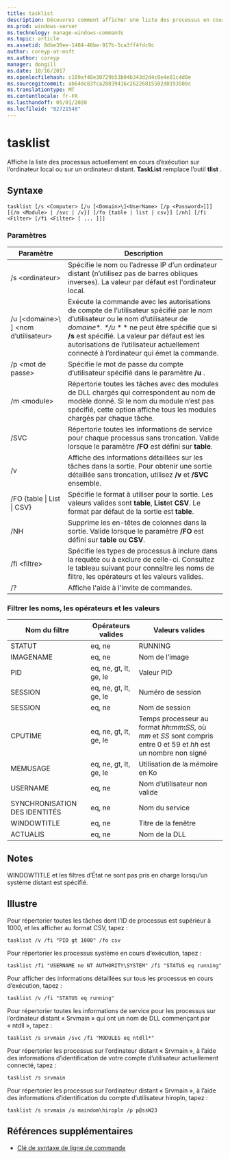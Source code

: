 ```yaml
---
title: tasklist
description: Découvrez comment afficher une liste des processus en cours d’exécution sur l’ordinateur local ou distant.
ms.prod: windows-server
ms.technology: manage-windows-commands
ms.topic: article
ms.assetid: 8dbe30ee-1484-46be-917b-5ca3ff4fdc9c
author: coreyp-at-msft
ms.author: coreyp
manager: dongill
ms.date: 10/16/2017
ms.openlocfilehash: c189af48e30729b53b04b343d2d4c0e4e81c4d0e
ms.sourcegitcommit: ab64dc83fca28039416c26226815502d0193500c
ms.translationtype: MT
ms.contentlocale: fr-FR
ms.lasthandoff: 05/01/2020
ms.locfileid: "82721540"
---
```

# <a name="tasklist"></a>tasklist

Affiche la liste des processus actuellement en cours d’exécution sur l’ordinateur local ou sur un ordinateur distant. **TaskList** remplace l’outil **tlist** .



## <a name="syntax"></a>Syntaxe

```
tasklist [/s <Computer> [/u [<Domain>\]<UserName> [/p <Password>]]] [{/m <Module> | /svc | /v}] [/fo {table | list | csv}] [/nh] [/fi <Filter> [/fi <Filter> [ ... ]]]
```

### <a name="parameters"></a>Paramètres

|          Paramètre           |                                                                                                                                            Description                                                                                                                                             |
|------------------------------|----------------------------------------------------------------------------------------------------------------------------------------------------------------------------------------------------------------------------------------------------------------------------------------------------|
|        /s \<ordinateur>        |                                                                                         Spécifie le nom ou l’adresse IP d’un ordinateur distant (n’utilisez pas de barres obliques inverses). La valeur par défaut est l'ordinateur local.                                                                                         |
| /u [\<domaine>\\ \] \<nom d’utilisateur> | Exécute la commande avec les autorisations de compte de l’utilisateur spécifié par le *nom* d’utilisateur ou le nom d’utilisateur de *domaine*\*<em>. \*/u \*</em> \* ne peut être spécifié que si **/s** est spécifié. La valeur par défaut est les autorisations de l’utilisateur actuellement connecté à l’ordinateur qui émet la commande. |
|        /p \<mot de passe>        |                                                                                                       Spécifie le mot de passe du compte d’utilisateur spécifié dans le paramètre **/u** .                                                                                                        |
|         /m \<module>         |                                                               Répertorie toutes les tâches avec des modules de DLL chargés qui correspondent au nom de modèle donné. Si le nom du module n’est pas spécifié, cette option affiche tous les modules chargés par chaque tâche.                                                                |
|             /SVC             |                                                                                    Répertorie toutes les informations de service pour chaque processus sans troncation. Valide lorsque le paramètre **/FO** est défini sur **table**.                                                                                    |
|              /v              |                                                                                 Affiche des informations détaillées sur les tâches dans la sortie. Pour obtenir une sortie détaillée sans troncation, utilisez **/v** et **/SVC** ensemble.                                                                                 |
|  /FO {table \| List \| CSV}  |                                                                             Spécifie le format à utiliser pour la sortie. Les valeurs valides sont **table**, **List**et **CSV**. Le format par défaut de la sortie est **table**.                                                                             |
|             /NH              |                                                                                             Supprime les en-têtes de colonnes dans la sortie. Valide lorsque le paramètre **/FO** est défini sur **table** ou **CSV**.                                                                                              |
|        /fi \<filtre>         |                                                                          Spécifie les types de processus à inclure dans la requête ou à exclure de celle-ci. Consultez le tableau suivant pour connaître les noms de filtre, les opérateurs et les valeurs valides.                                                                          |
|              /?              |                                                                                                                                Affiche l'aide à l'invite de commandes.                                                                                                                                |

### <a name="filter-names-operators-and-values"></a>Filtrer les noms, les opérateurs et les valeurs

| Nom du filtre |    Opérateurs valides     |                                                                 Valeurs valides                                                                 |
|-------------|------------------------|----------------------------------------------------------------------------------------------------------------------------------------------|
|   STATUT    |         eq, ne         |                                                                   RUNNING                                                                    |
|  IMAGENAME  |         eq, ne         |                                                                  Nom de l’image                                                                  |
|     PID     | eq, ne, gt, lt, ge, le |                                                                  Valeur PID                                                                   |
|   SESSION   | eq, ne, gt, lt, ge, le |                                                                Numéro de session                                                                |
| SESSION |         eq, ne         |                                                                 Nom de session                                                                 |
|   CPUTIME   | eq, ne, gt, lt, ge, le | Temps processeur au format <em>hh</em>**:**<em>mm</em>**:**<em>SS</em>, où *mm* et *SS* sont compris entre 0 et 59 et *hh* est un nombre non signé |
|  MEMUSAGE   | eq, ne, gt, lt, ge, le |                                                              Utilisation de la mémoire en Ko                                                              |
|  USERNAME   |         eq, ne         |                                                             Nom d’utilisateur non valide                                                              |
|  SYNCHRONISATION DES IDENTITÉS   |         eq, ne         |                                                                 Nom du service                                                                 |
| WINDOWTITLE |         eq, ne         |                                                                 Titre de la fenêtre                                                                 |
|   ACTUALIS   |         eq, ne         |                                                                   Nom de la DLL                                                                   |

## <a name="remarks"></a>Notes 

WINDOWTITLE et les filtres d’État ne sont pas pris en charge lorsqu’un système distant est spécifié.

## <a name="examples"></a><a name="BKMK_examples"></a>Illustre

Pour répertorier toutes les tâches dont l’ID de processus est supérieur à 1000, et les afficher au format CSV, tapez :
```
tasklist /v /fi "PID gt 1000" /fo csv
```
Pour répertorier les processus système en cours d’exécution, tapez :
```
tasklist /fi "USERNAME ne NT AUTHORITY\SYSTEM" /fi "STATUS eq running"
```
Pour afficher des informations détaillées sur tous les processus en cours d’exécution, tapez :
```
tasklist /v /fi "STATUS eq running"
```
Pour répertorier toutes les informations de service pour les processus sur l’ordinateur distant « Srvmain » qui ont un nom de DLL commençant par « ntdll », tapez :
```
tasklist /s srvmain /svc /fi "MODULES eq ntdll*"
```
Pour répertorier les processus sur l’ordinateur distant « Srvmain », à l’aide des informations d’identification de votre compte d’utilisateur actuellement connecté, tapez :
```
tasklist /s srvmain 
```
Pour répertorier les processus sur l’ordinateur distant « Srvmain », à l’aide des informations d’identification du compte d’utilisateur hiropln, tapez :
```
tasklist /s srvmain /u maindom\hiropln /p p@ssW23
```

## <a name="additional-references"></a>Références supplémentaires

- [Clé de syntaxe de ligne de commande](command-line-syntax-key.md)